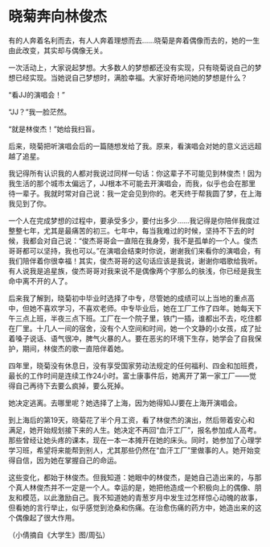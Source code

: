 # 晓菊奔向林俊杰

有的人奔着名利而去，有人人奔着理想而去……晓菊是奔着偶像而去的，她的一生由此改变，其实却与偶像无关。 

一次活动上，大家说起梦想。大多数人的梦想都还没有实现，只有晓菊说自己的梦想已经实现。当她说自己梦想时，满脸幸福。大家好奇地问她的梦想是什么？ 

“看JJ的演唱会！” 

“JJ？”我一脸茫然。 

“就是林俊杰！”她给我扫盲。 

后来，晓菊把听演唱会后的一篇随想发给了我。原来，看演唱会对她的意义远远超越了追星。 

我记得所有认识我的人都对我说过同样一句话：你这辈子不可能见到林俊杰！因为我生活的那个城市太偏远了，JJ根本不可能去开演唱会，而我，似乎也会在那里待一辈子。我就时常对自己说：我一定会见到你的。老天终于帮我圆了梦，在上海我见到了你。 

一个人在完成梦想的过程中，要承受多少，要付出多少……我记得是你陪伴我度过整整七年，尤其是最痛苦的初三。七年中，每当我难过的时候，坚持不下去的时候，我都会对自己说：“俊杰哥哥会一直陪在我身旁，我不是孤单的一个人。俊杰哥哥都可以坚持，我也可以。”在演唱会结束时你说，谢谢我们来看你的演唱会，有我们陪伴着你很幸福！其实，俊杰哥哥的这句话应该是我说，谢谢你唱歌给我听。有人说我是追星族，俊杰哥哥对我来说不是偶像两个字那么的肤浅，你已经是我生命中离不开的人了。 

后来我了解到，晓菊初中毕业时选择了中专，尽管她的成绩可以上当地的重点高中，但她不喜欢学习，不喜欢老师。中专毕业后，她在工厂工作了四年。她每天下午三点上班，半夜三点下班。工厂在一个院子里，铁门一插，谁都出不去，吃住都在厂里。十几人一间的宿舍，没有个人空间和时间，她一个文静的小女孩，成了扯着嗓子说话、语气很冲，脾气火暴的人。要在恶劣的环境下生存，她学会了自我保护，期间，林俊杰的歌一直陪伴着她。 

四年里，晓菊没有休息日，没有享受国家劳动法规定的任何福利、四金和加班费，最长的工作时间是连续工作24小时。富士康事件后，她离开了第一家工厂——觉得自己再待下去要么疯掉，要么死掉。 

她决定逃离。去哪里呢？她选择了上海，因为她得知JJ要在上海开演唱会。 

到上海后的第19天，晓菊花了半个月工资，看了林俊杰的演出，然后带着安心和满足，她开始规划接下来的人生。她决定不再回“血汗工厂”，报名参加成人高考。那些曾经让她头疼的课本，现在一本一本摊开在她的床头。同时，她参加了心理学学习班，希望将来能帮到别人，尤其那些仍然在“血汗工厂”里做事的人。她开始变得自信，因为她在掌握自己的命运。 

这些变化，都始于林俊杰。但我知道：她眼中的林俊杰，是她自己造出来的，与那个真人林俊杰并不一定是一个人。幸运的是，她把他造成一个积极向上的偶像、朋友和模范，以此激励自己。我不知道她的青葱岁月中发生过怎样惊心动魄的故事，但看她的言行举止，似乎感觉到沧桑和伤痛。在治愈伤痛的药方中，她造出来的这个偶像起了很大作用。 

（小倩摘自《大学生》图/周弘）